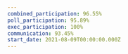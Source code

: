 ```yaml
---
combined_participation: 96.55%
poll_participation: 95.89%
exec_participation: 100%
communication: 93.45%
start_date: 2021-08-09T00:00:00.000Z
---
```

